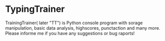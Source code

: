 # TypingTrainer

TrainingTrainer( later "TT") is Python console program with sorage manipulation, basic data analysis, highscores, punctaction and many more. Please informe me if you have any suggestions or bug raports!
